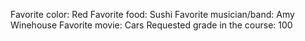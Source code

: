 Favorite color: Red
Favorite food: Sushi
Favorite musician/band: Amy Winehouse
Favorite movie: Cars
Requested grade in the course: 100
